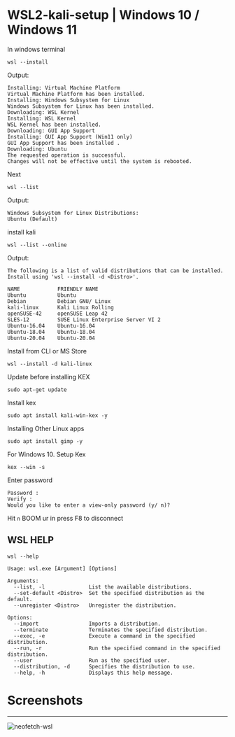 # WSL2-kali-setup | Windows 10 / Windows 11

In windows terminal
```
wsl --install
```
Output:
```
Installing: Virtual Machine Platform
Virtual Machine Platform has been installed.
Installing: Windows Subsystem for Linux
Windows Subsystem for Linux has been installed.
Downloading: WSL Kernel
Installing: WSL Kernel
WSL Kernel has been installed.
Downloading: GUI App Support
Installing: GUI App Support (Win11 only)
GUI App Support has been installed .
Downloading: Ubuntu
The requested operation is successful.
Changes will not be effective until the system is rebooted.
```
Next
```
wsl --list
```
Output:
```
Windows Subsystem for Linux Distributions:
Ubuntu (Default)
```

install kali
```
wsl --list --online
```
Output:
```
The following is a list of valid distributions that can be installed.
Install using 'wsl --install -d <Distro>'.

NAME            FRIENDLY NAME
Ubuntu          Ubuntu
Debian          Debian GNU/ Linux
kali-linux      Kali Linux Rolling
openSUSE-42     openSUSE Leap 42
SLES-12         SUSE Linux Enterprise Server VI 2
Ubuntu-16.04    Ubuntu-16.04   
Ubuntu-18.04    Ubuntu-18.04
Ubuntu-20.04    Ubuntu-20.04
```

Install from CLI or MS Store
```
wsl --install -d kali-linux
```

Update before installing KEX
```
sudo apt-get update
```

Install kex
```
sudo apt install kali-win-kex -y
```
Installing Other Linux apps
```
sudo apt install gimp -y
```


For Windows 10. Setup Kex
```
kex --win -s
```
Enter password
```
Password :
Verify :
Would you like to enter a view-only password (y/ n)?
```
Hit `n`
BOOM ur in
press F8 to disconnect



## WSL HELP
```
wsl --help

Usage: wsl.exe [Argument] [Options]

Arguments:
  --list, -l              List the available distributions.
  --set-default <Distro>  Set the specified distribution as the default.
  --unregister <Distro>   Unregister the distribution.

Options:
  --import                Imports a distribution.
  --terminate             Terminates the specified distribution.
  --exec, -e              Execute a command in the specified distribution.
  --run, -r               Run the specified command in the specified distribution.
  --user                  Run as the specified user.
  --distribution, -d      Specifies the distribution to use.
  --help, -h              Displays this help message.
```

# Screenshots
--------------
![neofetch-wsl](https://user-images.githubusercontent.com/55411358/222261692-573bbe80-8ff3-4432-88f4-00abca11c8e9.png)
